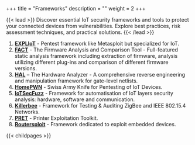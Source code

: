 +++
title = "Frameworks"
description = ""
weight = 2
+++


{{< lead >}}
Discover essential IoT security frameworks and tools to protect your connected devices from vulnerabilities. Explore best practices, risk assessment techniques, and practical solutions.
{{< /lead >}}


1. **[EXPLIoT](https://gitlab.com/expliot_framework/expliot)** - Pentest framework like Metasploit but specialized for IoT.
2. **[FACT](https://fkie-cad.github.io/FACT_core/)** - The Firmware Analysis and Comparison Tool - Full-featured static analysis framework including extraction of firmware, analysis utilizing different plug-ins and comparison of different firmware versions.
4. **[HAL](https://github.com/emsec/hal)** – The Hardware Analyzer - A comprehensive reverse engineering and manipulation framework for gate-level netlists.
5. **[HomePWN](https://github.com/ElevenPaths/HomePWN)** - Swiss Army Knife for Pentesting of IoT Devices.
6. **[IoTSecFuzz](https://gitlab.com/invuls/iot-projects/iotsecfuzz)** - Framework for automatisation of IoT layers security analysis: hardware, software and communication.
7. **[Killerbee](https://github.com/riverloopsec/killerbee)** - Framework for Testing & Auditing ZigBee and IEEE 802.15.4 Networks.
8. **[PRET](https://github.com/RUB-NDS/PRET)** - Printer Exploitation Toolkit.
9. **[Routersploit](https://github.com/threat9/routersploit)** - Framework dedicated to exploit embedded devices.


{{< childpages >}}